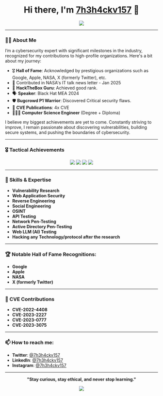 <h1 align="center">Hi there, I'm <a href="https://github.com/7h3h4ckv157">7h3h4ckv157</a> 👋</h1>

<p align="center">
  <a href="https://github.com/7h3h4ckv157">
    <img src="https://readme-typing-svg.demolab.com?font=Fira+Code&size=30&duration=2000&pause=500&color=F77B33&center=true&vCenter=true&width=800&lines=Hacker;Offensive+Security+Expert;HackTheBox+Guru;Bugcrowd+P1+Warrior;CVE+Contributor;Hall+of+Fame+at+Google,+Apple,+NASA,+X">
  </a>
</p>

---

### 👨‍💻 About Me

I’m a cybersecurity expert with significant milestones in the industry, recognized for my contributions to high-profile organizations. Here's a bit about my journey:

- 🎖️ **Hall of Fame**: Acknowledged by prestigious organizations such as Google, Apple, NASA, X (formerly Twitter), etc.
- 📰 Contributed in NASA's IT talk news letter - Jan 2025
- 🔐 **HackTheBox Guru**: Achieved good rank.
- 🗣️ **Speaker**: Black Hat MEA 2024 
- 🛡️ **Bugcrowd P1 Warrior**: Discovered Critical security flaws.
- 📜 **CVE Publications**: 4x CVE
- 👨🏻‍🎓 **Computer Science Engineer** (Degree + Diploma)   

I believe my biggest achievements are yet to come. Constantly striving to improve, I remain passionate about discovering vulnerabilities, building secure systems, and pushing the boundaries of cybersecurity.

---

### 🎖️ Tactical Achievements

<p align="center">
  <img src="https://img.shields.io/badge/HackTheBox-Guru-green?style=for-the-badge&logo=Hack%20The%20Box&logoColor=white">
  <img src="https://img.shields.io/badge/Bugcrowd-P1%20Warrior-blue?style=for-the-badge&logo=Bugcrowd&logoColor=white">
  <img src="https://img.shields.io/badge/CVE-Hunter-yellow?style=for-the-badge&logo=CVE&logoColor=white">
  <img src="https://img.shields.io/badge/Trillion%20Dollar%20Company-Hacker-purple?style=for-the-badge&logo=Apple&logoColor=white">
</p>

---

### 🔑 Skills & Expertise

- **Vulnerability Research**
- **Web Application Security**
- **Reverse Engineering**
- **Social Engineering**
- **OSINT**
- **API Testing**
- **Network Pen-Testing**
- **Active Directory Pen-Testing**
- **Web LLM (AI) Testing**
- **Hacking any Technology/protocol after the research**

---

### 🏆 Notable Hall of Fame Recognitions:

- **Google**  
- **Apple**  
- **NASA**  
- **X (formerly Twitter)**  

---

### 🚨 CVE Contributions

- **CVE-2022-4408**  
- **CVE-2023-2227**  
- **CVE-2023-0777**  
- **CVE-2023-3075**

---



### 📫 How to reach me:

- **Twitter**: [@7h3h4ckv157](https://x.com/7h3h4ckv157)
- **LinkedIn**: [@7h3h4ckv157](https://linkedin.com/in/7h3h4ckv157/)
- **Instagram**: [@7h3h4ckv157](https://instagram.com/7h3h4ckv157/)

---

<p align="center">
  <strong>"Stay curious, stay ethical, and never stop learning."</strong>
</p>

<p align="center">
  <img src="https://readme-typing-svg.demolab.com?font=Fira+Code&size=22&duration=2500&pause=500&color=F77B33&center=true&vCenter=true&width=600&lines=Hack+the+Planet!" />
</p>
